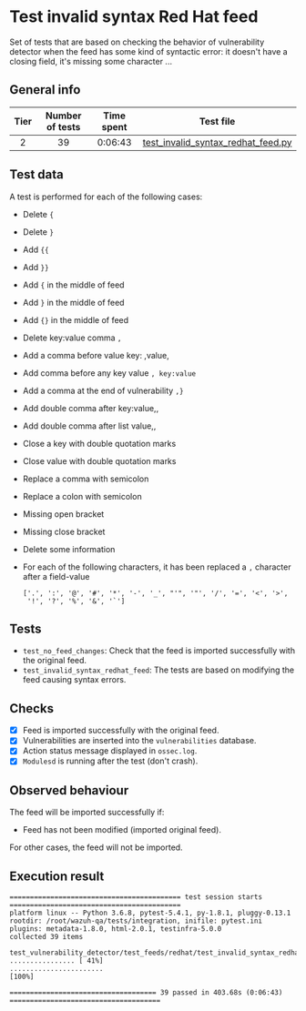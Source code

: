 # Test invalid syntax Red Hat feed

Set of tests that are based on checking the behavior of vulnerability detector when the feed has some kind of syntactic
error: it doesn't have a closing field, it's missing some character ...

## General info

|Tier | Number of tests | Time spent| Test file |
|:--:|:--:|:--:|:--:|
| 2 | 39 | 0:06:43 | [test_invalid_syntax_redhat_feed.py](../../../test_feeds/redhat/test_invalid_syntax_redhat_feed.py)|

## Test data

A test is performed for each of the following cases:

- Delete `{`
- Delete `}`
- Add `{{`
- Add `}}`
- Add `{` in the middle of feed
- Add `}` in the middle of feed
- Add `{}` in the middle of feed
- Delete key:value comma `,`
- Add a comma before value key: ,value,
- Add comma before any key value `, key:value`
- Add a comma at the end of vulnerability `,}`
- Add double comma after key:value,,
- Add double comma after list value,,
- Close a key with double quotation marks
- Close value with double quotation marks
- Replace a comma with semicolon
- Replace a colon with semicolon
- Missing open bracket
- Missing close bracket
- Delete some information
- For each of the following characters, it has been replaced a `,` character after a field-value

  ```
  ['.', ':', '@', '#', '*', '-', '_', "'", '"', '/', '=', '<', '>',
   '!', '?', '%', '&', '`']
  ```

## Tests

- `test_no_feed_changes`: Check that the feed is imported successfully with the original feed.
- `test_invalid_syntax_redhat_feed`: The tests are based on modifying the feed causing syntax errors.

## Checks

- [x] Feed is imported successfully with the original feed.
- [x] Vulnerabilities are inserted into the `vulnerabilities` database.
- [x] Action status message displayed in `ossec.log`.
- [x] `Modulesd` is running after the test (don't crash).

## Observed behaviour

The feed will be imported successfully if:

- Feed has not been modified (imported original feed).

For other cases, the feed will not be imported.

## Execution result

```
========================================== test session starts ==========================================
platform linux -- Python 3.6.8, pytest-5.4.1, py-1.8.1, pluggy-0.13.1
rootdir: /root/wazuh-qa/tests/integration, inifile: pytest.ini
plugins: metadata-1.8.0, html-2.0.1, testinfra-5.0.0
collected 39 items

test_vulnerability_detector/test_feeds/redhat/test_invalid_syntax_redhat_feed.py ................ [ 41%]
.......................                                                                           [100%]

==================================== 39 passed in 403.68s (0:06:43) =====================================
```

